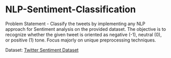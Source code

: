 # NLP-Sentiment-Classification

Problem Statement - Classify the tweets by implementing any NLP approach for Sentiment analysis on the provided dataset. The objective is to recognize whether the given tweet is oriented as negative (-1), neutral (0), or positive (1) tone. Focus majorly on unique preprocessing techniques.

Dataset: <a href = "https://www.kaggle.com/saurabhshahane/twitter-sentiment-dataset">Twitter Sentiment Dataset</a>
